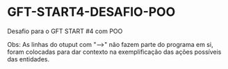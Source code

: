 # GFT-START4-DESAFIO-POO
Desafio para o GFT START  #4 com POO

Obs: As linhas do otuput com "-->" não fazem parte do programa em si, foram colocadas para dar contexto na exemplificação das ações possíveis das entidades.

